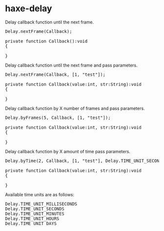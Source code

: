 # haxe-delay

Delay callback function until the next frame.

<pre>Delay.nextFrame(Callback);
 
private function Callback():void 
{
	
}
</pre>
Delay callback function until the next frame and pass parameters.

<pre>Delay.nextFrame(Callback, [1, "test"]);
 
private function Callback(value:int, str:String):void 
{
	
}</pre>
Delay callback function by X number of frames and pass parameters.

<pre>Delay.byFrames(5, Callback, [1, "test"]);
 
private function Callback(value:int, str:String):void 
{
	
}</pre>
Delay callback function by X amount of time pass parameters.

<pre>Delay.byTime(2, Callback, [1, "test"], Delay.TIME_UNIT_SECONDS);
 
private function Callback(value:int, str:String):void 
{
	
}</pre>
Available time units are as follows:
<pre>Delay.TIME_UNIT_MILLISECONDS
Delay.TIME_UNIT_SECONDS
Delay.TIME_UNIT_MINUTES
Delay.TIME_UNIT_HOURS
Delay.TIME_UNIT_DAYS</pre>
